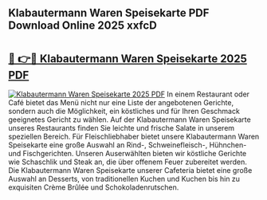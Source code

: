 ## Klabautermann Waren Speisekarte PDF Download Online 2025 xxfcD

# <h2><a href="http://gce23a.nevu.top/?p=Klabautermann+Waren+Speisekarte">🔗 👉🔴 Klabautermann Waren Speisekarte 2025 PDF</a></h2>

[![Klabautermann Waren Speisekarte 2025 PDF](https://i.imgur.com/dBaPXMq.png)](http://gce23a.nevu.top/?p=Klabautermann+Waren+Speisekarte)
In einem Restaurant oder Café bietet das Menü nicht nur eine Liste der angebotenen Gerichte, sondern auch die Möglichkeit, ein köstliches und für Ihren Geschmack geeignetes Gericht zu wählen. Auf der Klabautermann Waren Speisekarte unseres Restaurants finden Sie leichte und frische Salate in unserem speziellen Bereich. Für Fleischliebhaber bietet unsere Klabautermann Waren Speisekarte eine große Auswahl an Rind-, Schweinefleisch-, Hühnchen- und Fischgerichten. Unseren Auserwählten bieten wir köstliche Gerichte wie Schaschlik und Steak an, die über offenem Feuer zubereitet werden. Die Klabautermann Waren Speisekarte unserer Cafeteria bietet eine große Auswahl an Desserts, von traditionellen Kuchen und Kuchen bis hin zu exquisiten Crème Brûlée und Schokoladenrutschen.
